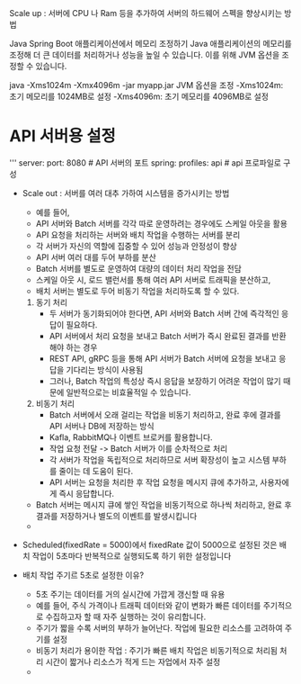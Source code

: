 
Scale up : 서버에 CPU 나 Ram 등을 추가하여 서버의 하드웨어 스펙을 향상시키는 방법

Java Spring Boot 애플리케이션에서 메모리 조정하기
Java 애플리케이션의 메모리를 조정해 더 큰 데이터를 처리하거나 성능을 높일 수 있습니다. 이를 위해 JVM 옵션을 조정할 수 있습니다.

java -Xms1024m -Xmx4096m -jar myapp.jar 
JVM 옵션을 조정 
-Xms1024m: 초기 메모리를 1024MB로 설정 
-Xms4096m: 초기 메모리를 4096MB로 설정 
# API 서버용 설정
''' 
server:
port: 8080  # API 서버의 포트
spring:
profiles: api  # api 프로파일로 구성

- Scale out : 서버를 여러 대추 가하여 시스템을 증가시키는 방법
    - 예를 들어,
    - API 서버와 Batch 서버를 각각 따로 운영하려는 경우에도 스케일 아웃을 활용
    -  API 요청을 처리하는 서버와 배치 작업을 수행하는 서버를 분리
    - 각 서버가 자신의 역할에 집중할 수 있어 성능과 안정성이 향상
    - API 서버 여러 대를 두어 부하를 분산
    - Batch 서버를 별도로 운영하여 대량의 데이터 처리 작업을 전담
    - 스케일 아웃 시, 로드 밸런서를 통해 여러 API 서버로 트래픽을 분산하고,
    - 배치 서버는 별도로 두어 비동기 작업을 처리하도록 할 수 있다.

    1. 동기 처리
        - 두 서버가 동기화되어야 한다면, API 서버와 Batch 서버 간에 즉각적인 응답이 필요하다.
        - API 서버에서 처리 요청을 보내고  Batch 서버가 즉시 완료된 결과를 반환해야 하는 경우
        - REST API, gRPC 등을 통해 API 서버가 Batch 서버에 요청을 보내고 응답을 기다리는 방식이 사용됨
        - 그러나, Batch 작업의 특성상 즉시 응답을 보장하기 어려운 작업이 많기 때문에 일반적으로는 비효율적일 수 있습니다.
    2. 비동기 처리
        - Batch 서버에서 오래 걸리는 작업을 비동기 처리하고, 완료 후에 결과를 API 서버나 DB에 저장하는 방식
        - Kafla, RabbitMQ나 이벤트 브로커를 활용합니다.
        - 작업 요청 전달 -> Batch 서버가 이를 순차적으로 처리
        - 각 서버가 작업을 독립적으로 처리하므로 서버 확장성이 높고 시스템 부하를 줄이는 데 도움이 된다.
        - API 서버는 요청을 처리한 후 작업 요청을 메시지 큐에 추가하고, 사용자에게 즉시 응답합니다.
    - Batch 서버는 메시지 큐에 쌓인 작업을 비동기적으로 하나씩 처리하고, 완료 후 결과를 저장하거나 별도의 이벤트를 발생시킵니다
    - 

- Scheduled(fixedRate = 5000)에서 fixedRate 값이 5000으로 설정된 것은 배치 작업이 5초마다 반복적으로 실행되도록 하기 위한 설정입니다
- 배치 작업 주기르 5초로 설정한 이유? 
  - 5초 주기는 데이터를 거의 실시간에 가깝게 갱신할 때 유용 
  -  예를 들어, 주식 가격이나 트래픽 데이터와 같이 변화가 빠른 데이터를 주기적으로 수집하고자 할 때 자주 실행하는 것이 유리합니다.
  - 주기가 짧을 수록 서버의 부하가 늘어난다. 작업에 필요한 리소스를 고려하여 주기를 설정 
  - 비동기 처리가 용이한 작업 : 주기가 빠른 배치 작업은 비동기적으로 처리됨 처리 시간이 짧거나 리소스가 적게 드는 자업에서 자주 설정 
  - 


